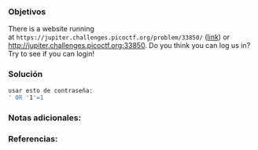 ### Objetivos 

There is a website running at `https://jupiter.challenges.picoctf.org/problem/33850/` ([link](https://jupiter.challenges.picoctf.org/problem/33850/)) or http://jupiter.challenges.picoctf.org:33850. Do you think you can log us in? Try to see if you can login!
### Solución 

``` bash
usar esto de contraseña:
' OR '1'=1
```

### Notas adicionales:



### Referencias: